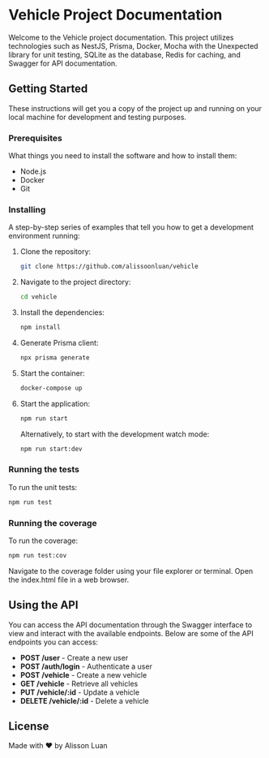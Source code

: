 
# Vehicle Project Documentation

Welcome to the Vehicle project documentation. This project utilizes technologies such as NestJS, Prisma, Docker, Mocha with the Unexpected library for unit testing, SQLite as the database, Redis for caching, and Swagger for API documentation.

## Getting Started

These instructions will get you a copy of the project up and running on your local machine for development and testing purposes.

### Prerequisites

What things you need to install the software and how to install them:

- Node.js
- Docker
- Git

### Installing

A step-by-step series of examples that tell you how to get a development environment running:

1. Clone the repository:
   ```bash
   git clone https://github.com/alissoonluan/vehicle
   ```

2. Navigate to the project directory:
   ```bash
   cd vehicle
   ```

3. Install the dependencies:
   ```bash
   npm install
   ```

4. Generate Prisma client:
   ```bash
   npx prisma generate
   ```

2. Start the container:
   ```bash
   docker-compose up
   ```

6. Start the application:
   ```bash
   npm run start
   ```
   Alternatively, to start with the development watch mode:
   ```bash
   npm run start:dev
   ```

### Running the tests

To run the unit tests:
```bash
npm run test
```

### Running the coverage

To run the coverage:
```bash
npm run test:cov
```
Navigate to the coverage folder using your file explorer or terminal.
Open the index.html file in a web browser.

## Using the API

You can access the API documentation through the Swagger interface to view and interact with the available endpoints. Below are some of the API endpoints you can access:

- **POST /user** - Create a new user
- **POST /auth/login** - Authenticate a user
- **POST /vehicle** - Create a new vehicle
- **GET /vehicle** - Retrieve all vehicles
- **PUT /vehicle/:id** - Update a vehicle
- **DELETE /vehicle/:id** - Delete a vehicle

## License

Made with ❤️ by Alisson Luan
